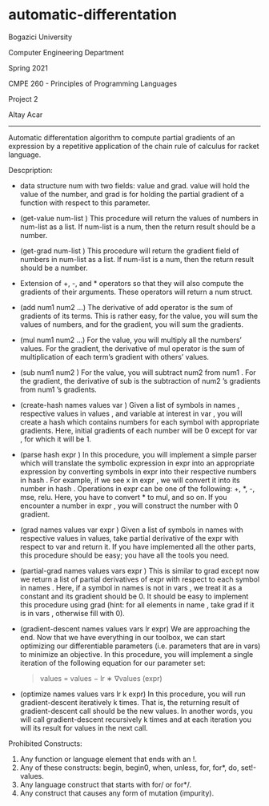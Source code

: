 # automatic-differentation

Bogazici University

Computer Engineering Department

Spring 2021

CMPE 260 - Principles of Programming Languages

Project 2

Altay Acar

***

Automatic differentation algorithm to compute partial gradients of an expression by a repetitive application of the chain rule of calculus for racket language.

Descpription:

- data structure num with two fields: value and grad. value will hold the value of the number, and grad is for holding the partial gradient of a function with respect to this parameter.

- (get-value num-list )
This procedure will return the values of numbers in num-list as a list. If num-list is a num, then
the return result should be a number.

- (get-grad num-list )
This procedure will return the gradient field of numbers in num-list as a list. If num-list is a
num, then the return result should be a number.

- Extension of +, -, and * operators so that they will also compute the gradients of their arguments. These operators will return a num struct.

- (add num1 num2 ...)
The derivative of add operator is the sum of gradients of its terms. This is rather easy, for the
value, you will sum the values of numbers, and for the gradient, you will sum the gradients.

- (mul num1 num2 ...)
For the value, you will multiply all the numbers’ values. For the gradient, the derivative of mul
operator is the sum of multiplication of each term’s gradient with others’ values.

- (sub num1 num2 )
For the value, you will subtract num2 from num1 . For the gradient, the derivative of sub is the
subtraction of num2 ’s gradients from num1 ’s gradients.

- (create-hash names values var )
Given a list of symbols in names , respective values in values , and variable at interest in var , you will create a hash which contains numbers for each symbol with appropriate gradients. Here, initial gradients of each number will be 0 except for var , for which it will be 1.

- (parse hash expr )
In this procedure, you will implement a simple parser which will translate the symbolic expression in expr into an appropriate expression by converting symbols in expr into their respective numbers in hash . For example, if we see x in expr , we will convert it into its number in hash . Operations in expr can be one of the following: +, *, -, mse, relu. Here, you have to convert * to mul, and so on. If you encounter a number in expr , you will construct the number with 0 gradient.

- (grad names values var expr )
Given a list of symbols in names with respective values in values, take partial derivative of the expr with respect to var and return it. If you have implemented all the other parts, this procedure should be easy; you have all the tools you need.

- (partial-grad names values vars expr )
This is similar to grad except now we return a list of partial derivatives of expr with respect to each symbol in names . Here, if a symbol in names is not in vars , we treat it as a constant and its gradient should be 0. It should be easy to implement this procedure using grad (hint: for all elements in name , take grad if it is in vars , otherwise fill with 0).

- (gradient-descent names values vars lr expr)
We are approaching the end. Now that we have everything in our toolbox, we can start optimizing our differentiable parameters (i.e. parameters that are in vars) to minimize an objective. In this procedure, you will implement a single iteration of the following equation for our parameter set:
  > values = values − lr ∗ ∇values (expr)

- (optimize names values vars lr k expr)
In this procedure, you will run gradient-descent iteratively k times. That is, the returning result of gradient-descent call should be the new values. In another words, you will call gradient-descent recursively k times and at each iteration you will its result for values in the next call.

Prohibited Constructs:
1. Any function or language element that ends with an !.
2. Any of these constructs: begin, begin0, when, unless, for, for*, do, set!-values.
3. Any language construct that starts with for/ or for*/.
4. Any construct that causes any form of mutation (impurity).
